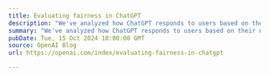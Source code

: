 ```yaml
---
title: Evaluating fairness in ChatGPT
description: "We've analyzed how ChatGPT responds to users based on their name, using AI research assistants to protect privacy."
summary: "We've analyzed how ChatGPT responds to users based on their name, using AI research assistants to protect privacy."
pubDate: Tue, 15 Oct 2024 10:00:00 GMT
source: OpenAI Blog
url: https://openai.com/index/evaluating-fairness-in-chatgpt

---
```


